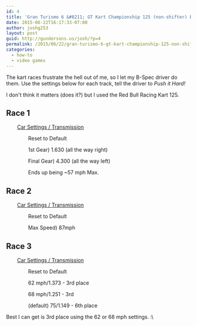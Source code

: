 ```yaml
---
id: 4
title: 'Gran Turismo 6 &#8211; GT Kart Championship 125 (non-shifter) B-Spec guide'
date: 2015-06-22T16:17:33-07:00
author: joshg253
layout: post
guid: http://gundersons.us/josh/?p=4
permalink: /2015/06/22/gran-turismo-6-gt-kart-championship-125-non-shifter-b-spec-guide/
categories:
  - how-to
  - video games
---
```

The kart races frustrate the hell out of me, so I let my B-Spec driver do them. Use the settings below for each track, tell the driver to <em>Push it Hard!</em>

I don't think it matters (does it?) but I used the Red Bull Racing Kart 125.

<h2>Race 1</h2>

<p style="padding-left: 30px;"><span style="text-decoration: underline;">Car Settings / Transmission</span></p>

<p style="padding-left: 60px;">Reset to Default</p>

<p style="padding-left: 60px;">1st Gear) 1.630 (all the way right)</p>

<p style="padding-left: 60px;">Final Gear) 4.300 (all the way left)</p>

<p style="padding-left: 60px;">Ends up being ~57 mph Max.</p>

<h2>Race 2</h2>

<p style="padding-left: 30px;"><span style="text-decoration: underline;">Car Settings / Transmission</span></p>

<p style="padding-left: 60px;">Reset to Default</p>

<p style="padding-left: 60px;">Max Speed) 87mph</p>

<h2>Race 3</h2>

<p style="padding-left: 30px;"><span style="text-decoration: underline;">Car Settings / Transmission</span></p>

<p style="padding-left: 60px;">Reset to Default</p>

<p style="padding-left: 60px;">62 mph/1.373 - 3rd place</p>

<p style="padding-left: 60px;">68 mph/1.251 - 3rd</p>

<p style="padding-left: 60px;">(default) 75/1.149 - 6th place</p>

Best I can get is 3rd place using the 62 or 68 mph settings. :\